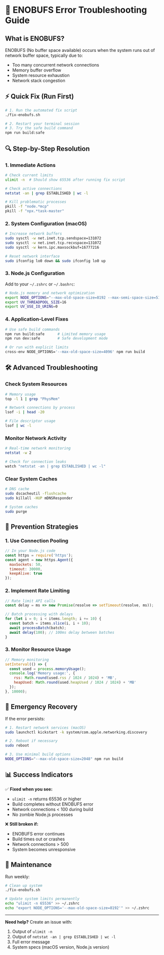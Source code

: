 # 🔧 ENOBUFS Error Troubleshooting Guide

## What is ENOBUFS?
ENOBUFS (No buffer space available) occurs when the system runs out of network buffer space, typically due to:
- Too many concurrent network connections
- Memory buffer overflow
- System resource exhaustion
- Network stack congestion

## ⚡ Quick Fix (Run First)

```bash
# 1. Run the automated fix script
./fix-enobufs.sh

# 2. Restart your terminal session
# 3. Try the safe build command
npm run build:safe
```

## 🔍 Step-by-Step Resolution

### 1. Immediate Actions

```bash
# Check current limits
ulimit -n  # Should show 65536 after running fix script

# Check active connections
netstat -an | grep ESTABLISHED | wc -l

# Kill problematic processes
pkill -f "node.*mcp"
pkill -f "npx.*task-master"
```

### 2. System Configuration (macOS)

```bash
# Increase network buffers
sudo sysctl -w net.inet.tcp.sendspace=131072
sudo sysctl -w net.inet.tcp.recvspace=131072
sudo sysctl -w kern.ipc.maxsockbuf=16777216

# Reset network interface
sudo ifconfig lo0 down && sudo ifconfig lo0 up
```

### 3. Node.js Configuration

Add to your `~/.zshrc` or `~/.bashrc`:

```bash
# Node.js memory and network optimization
export NODE_OPTIONS="--max-old-space-size=8192 --max-semi-space-size=512"
export UV_THREADPOOL_SIZE=16
export UV_USE_IO_URING=0
```

### 4. Application-Level Fixes

```bash
# Use safe build commands
npm run build:safe      # Limited memory usage
npm run dev:safe        # Safe development mode

# Or run with explicit limits
cross-env NODE_OPTIONS='--max-old-space-size=4096' npm run build
```

## 🛠️ Advanced Troubleshooting

### Check System Resources

```bash
# Memory usage
top -l 1 | grep "PhysMem"

# Network connections by process
lsof -i | head -20

# File descriptor usage
lsof | wc -l
```

### Monitor Network Activity

```bash
# Real-time network monitoring
netstat -w 2

# Check for connection leaks
watch "netstat -an | grep ESTABLISHED | wc -l"
```

### Clear System Caches

```bash
# DNS cache
sudo dscacheutil -flushcache
sudo killall -HUP mDNSResponder

# System caches
sudo purge
```

## 🎯 Prevention Strategies

### 1. Use Connection Pooling
```javascript
// In your Node.js code
const https = require('https');
const agent = new https.Agent({
  maxSockets: 50,
  timeout: 30000,
  keepAlive: true
});
```

### 2. Implement Rate Limiting
```javascript
// Rate limit API calls
const delay = ms => new Promise(resolve => setTimeout(resolve, ms));

// Batch processing with delays
for (let i = 0; i < items.length; i += 10) {
  const batch = items.slice(i, i + 10);
  await processBatch(batch);
  await delay(100); // 100ms delay between batches
}
```

### 3. Monitor Resource Usage
```javascript
// Memory monitoring
setInterval(() => {
  const used = process.memoryUsage();
  console.log('Memory usage:', {
    rss: Math.round(used.rss / 1024 / 1024) + 'MB',
    heapUsed: Math.round(used.heapUsed / 1024 / 1024) + 'MB'
  });
}, 10000);
```

## 🚨 Emergency Recovery

If the error persists:

```bash
# 1. Restart network services (macOS)
sudo launchctl kickstart -k system/com.apple.networking.discovery

# 2. Reboot if necessary
sudo reboot

# 3. Use minimal build options
NODE_OPTIONS="--max-old-space-size=2048" npm run build
```

## 📊 Success Indicators

✅ **Fixed when you see:**
- `ulimit -n` returns 65536 or higher
- Build completes without ENOBUFS error
- Network connections < 100 during build
- No zombie Node.js processes

❌ **Still broken if:**
- ENOBUFS error continues
- Build times out or crashes
- Network connections > 500
- System becomes unresponsive

## 🔄 Maintenance

Run weekly:
```bash
# Clean up system
./fix-enobufs.sh

# Update system limits permanently
echo "ulimit -n 65536" >> ~/.zshrc
echo "export NODE_OPTIONS='--max-old-space-size=8192'" >> ~/.zshrc
```

---

**Need help?** Create an issue with:
1. Output of `ulimit -n`
2. Output of `netstat -an | grep ESTABLISHED | wc -l`
3. Full error message
4. System specs (macOS version, Node.js version)
